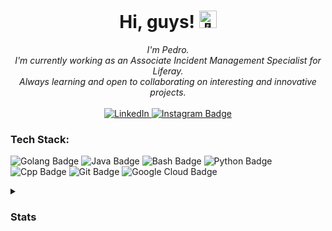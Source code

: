 <h1 align="center">Hi, guys! <img src="https://github.com/wervlad/wervlad/assets/24524555/766d336d-b87d-44ba-807c-c51de2bc6b4d" width="28px" alt="👋"></h1>

<p align="center">
  <i>
    I'm Pedro.<br>
    I'm currently working as an Associate Incident Management Specialist for Liferay.<br>
    Always learning and open to collaborating on interesting and innovative projects.<br>
  </i><br>
  <a href="https://linkedin.com/in/paccola">
    <img src="https://img.shields.io/badge/LinkedIn-0A66C2?style=flat-square&logo=linkedin&logoColor=white" alt="LinkedIn"/>
  </a>
  <a href="https://instagram.com/pepaccola">
    <img src="https://img.shields.io/badge/Instagram-E4405F?style=flat-square&logo=Instagram&logoColor=white" alt="Instagram Badge"/>
  </a>
</p>

### Tech Stack:
<p>
  <img src="https://img.shields.io/badge/GOLANG-black?style=for-the-badge&logo=go" alt="Golang Badge"/>
  <img src="https://img.shields.io/badge/JAVA-black?style=for-the-badge&logo=openjdk" alt="Java Badge"/>
  <img src="https://img.shields.io/badge/BASH-black?style=for-the-badge&logo=gnubash" alt="Bash Badge"/>
  <img src="https://img.shields.io/badge/PYTHON-black?style=for-the-badge&logo=python" alt="Python Badge"/>
  <img src="https://img.shields.io/badge/C++-black?style=for-the-badge&logo=cplusplus" alt="Cpp Badge"/>  
  <img src="https://img.shields.io/badge/GIT-black?style=for-the-badge&logo=git" alt="Git Badge"/>
  <img src="https://img.shields.io/badge/Google Cloud-black?style=for-the-badge&logo=googlecloud" alt="Google Cloud Badge"/>
</p>


<details>
  <summary><h3>Stats</h3></summary>
  <p align="center">
    <a href="https://github.com/pedropaccola">
      <img src="http://github-profile-summary-cards.vercel.app/api/cards/profile-details?username=pedropaccola&theme=transparent" title="Summary"/><br>
      <img src="https://github-readme-streak-stats.herokuapp.com/?user=pedropaccola&hide_border=true&card_width=338&theme=transparent" title="Stats1"/>
      <img src="http://github-profile-summary-cards.vercel.app/api/cards/stats?username=pedropaccola&theme=transparent" title="Stats2"/><br>
      <img src="https://github-readme-stats.vercel.app/api/top-langs/?username=pedropaccola&langs_count=10&exclude_repo=&hide=jupyter%20notebook,vim%20script,cmake,makefile,batchfile,dockerfile,procfile,emacs%20lisp,css,html&layout=default&card_width=699&hide_border=true&theme=transparent"/>
    </a>
  </p>
</details>
